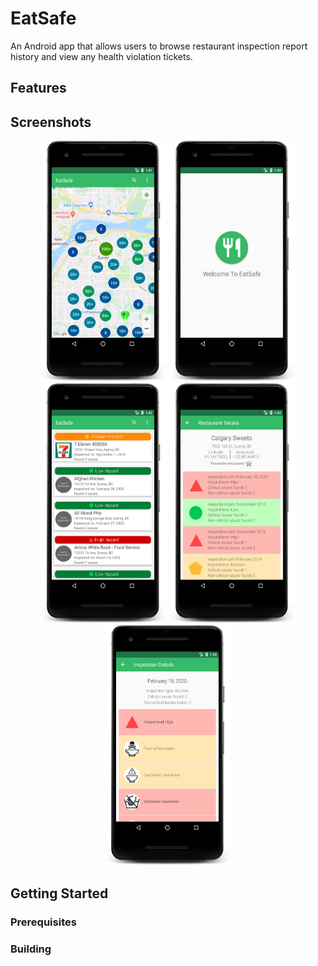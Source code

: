 # EatSafe
An Android app that allows users to browse restaurant inspection report history and view any health violation tickets.

## Features

## Screenshots

<p align="center">
  <img src="https://github.com/icextreme/eatsafe/blob/master/images/Map.png" height="20%" width="40%"/>
  <img src="https://github.com/icextreme/eatsafe/blob/master/images/Welcome.png" height="20%" width="40%"/>
  <img src="https://github.com/icextreme/eatsafe/blob/master/images/List.png" height="20%" width="40%"/>
  <img src="https://github.com/icextreme/eatsafe/blob/master/images/Inspections.png" height="20%" width="40%"/>
  <img src="https://github.com/icextreme/eatsafe/blob/master/images/Violations.png" height="20%" width="40%"/>
</p>

## Getting Started
### Prerequisites
### Building
